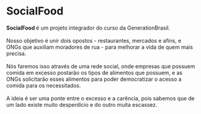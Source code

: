 # SocialFood
<b> SocialFood </b> é um projeto integrador do curso da GenerationBrasil.
<br>
<br> Nosso objetivo é unir dois opostos - restaurantes, mercados e afins, e ONGs que auxiliam moradores de rua - para melhorar a vida de quem mais precisa. </br>
<br> Nós faremos isso através de uma rede social, onde empresas que possuem comida em excesso postarão os tipos de alimentos que possuem, e as ONGs solicitarão esses alimentos para poder democratizar o acesso a comida para os necessitados. </br>
<br> A ideia é ser uma ponte entre o excesso e a carência, pois sabemos que de um lado existe muito desperdício e do outro muita escassez. </br>
